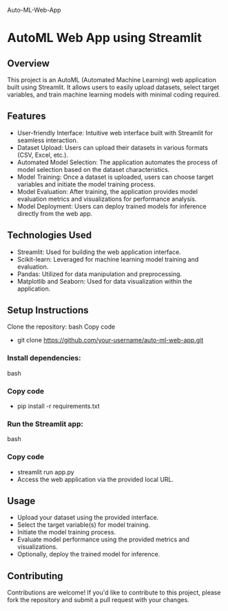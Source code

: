  Auto-ML-Web-App
# AutoML Web App using Streamlit
## Overview
This project is an AutoML (Automated Machine Learning) web application built using Streamlit. It allows users to easily upload datasets, select target variables, and train machine learning models with minimal coding required.

## Features
 - User-friendly Interface: Intuitive web interface built with Streamlit for seamless interaction.
 - Dataset Upload: Users can upload their datasets in various formats (CSV, Excel, etc.).
 - Automated Model Selection: The application automates the process of model selection based on the dataset characteristics.
 - Model Training: Once a dataset is uploaded, users can choose target variables and initiate the model training process.
 - Model Evaluation: After training, the application provides model evaluation metrics and visualizations for performance analysis.
 - Model Deployment: Users can deploy trained models for inference directly from the web app.
## Technologies Used
 - Streamlit: Used for building the web application interface.
 - Scikit-learn: Leveraged for machine learning model training and evaluation.
 - Pandas: Utilized for data manipulation and preprocessing.
 - Matplotlib and Seaborn: Used for data visualization within the application.
## Setup Instructions
Clone the repository:
bash
Copy code
 - git clone https://github.com/your-username/auto-ml-web-app.git
### Install dependencies:
bash
### Copy code
 - pip install -r requirements.txt
### Run the Streamlit app:
bash
### Copy code
 - streamlit run app.py
 - Access the web application via the provided local URL.
## Usage
 - Upload your dataset using the provided interface.
 - Select the target variable(s) for model training.
 - Initiate the model training process.
 - Evaluate model performance using the provided metrics and visualizations.
 - Optionally, deploy the trained model for inference.
## Contributing
Contributions are welcome! If you'd like to contribute to this project, please fork the repository and submit a pull request with your changes.
